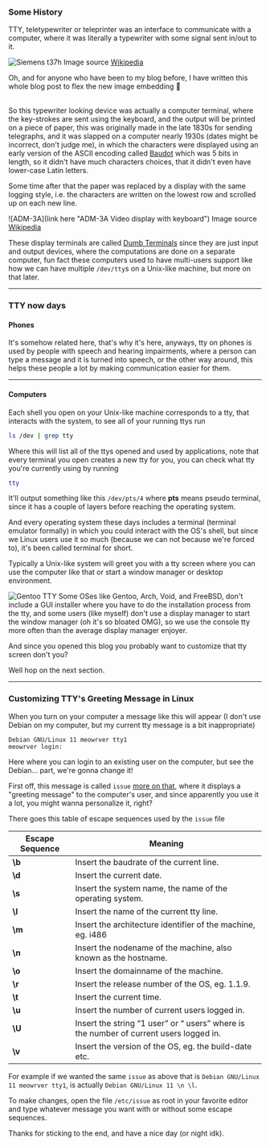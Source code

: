 ### Some History

TTY, teletypewriter or teleprinter was an interface to communicate with a computer, where it was literally a typewriter with some signal sent in/out to it.

![Siemens t37h](/img/early-tty.jpg "Siemens t37h teletypewriter")
Image source [Wikipedia](https://en.wikipedia.org/wiki/Teleprinter)

Oh, and for anyone who have been to my blog before, I have written this whole blog post to flex the new image embedding 🤘

\
So this typewriter looking device was actually a computer terminal, where the key-strokes are sent using the keyboard, and the output will be printed on a piece of paper, this was originally made in the late 1830s for sending telegraphs, and it was slapped on a computer nearly 1930s (dates might be incorrect, don't judge me), in which the characters were displayed using an early version of the ASCII encoding called [Baudot](https://en.wikipedia.org/wiki/Baudot_code) which was 5 bits in length, so it didn't have much characters choices, that it didn't even have lower-case Latin letters.

Some time after that the paper was replaced by a display with the same logging style, i.e. the characters are written on the lowest row and scrolled up on each new line.

![ADM-3A](link here "ADM-3A Video display with keyboard")
Image source [Wikipedia](https://en.wikipedia.org/wiki/ADM-3A)

These display terminals are called [Dumb Terminals](https://www.pcmag.com/news/the-forgotten-world-of-dumb-terminals) since they are just input and output devices, where the computations are done on a separate computer, fun fact these computers used to have multi-users support like how we can have multiple `/dev/tty`s on a Unix-like machine, but more on that later.

---

### TTY now days

#### Phones

It's somehow related here, that's why it's here, anyways, tty on phones is used by people with speech and hearing impairments, where a person can type a message and it is turned into speech, or the other way around, this helps these people a lot by making communication easier for them.

---

#### Computers

Each shell you open on your Unix-like machine corresponds to a tty, that interacts with the system, to see all of your running ttys run

```bash
ls /dev | grep tty
```

Where this will list all of the ttys opened and used by applications, note that every terminal you open creates a new tty for you, you can check what tty you're currently using by running

```bash
tty
```

It'll output something like this `/dev/pts/4` where **pts** means pseudo terminal, since it has a couple of layers before reaching the operating system.

And every operating system these days includes a terminal (terminal emulator formally) in which you could interact with the OS's shell, but since we Linux users use it so much (because we can not because we're forced to), it's been called terminal for short.

Typically a Unix-like system will greet you with a tty screen where you can use the computer like that or start a window manager or desktop environment.

![Gentoo TTY](/img/gentoo-tty.jpg "Gentoo Linux installing a package using emerge in the tty")
Some OSes like Gentoo, Arch, Void, and FreeBSD, don't include a GUI installer where you have to do the installation process from the tty, and some users (like myself) don't use a display manager to start the window manager (oh it's so bloated OMG), so we use the console tty more often than the average display manager enjoyer.

And since you opened this blog you probably want to customize that tty screen don't you?

Well hop on the next section.

---

### Customizing TTY's Greeting Message in Linux

When you turn on your computer a message like this will appear (I don't use Debian on my computer, but my current tty message is a bit inappropriate)

```
Debian GNU/Linux 11 meowrver tty1
meowrver login:
```

Here where you can login to an existing user on the computer, but see the Debian... part, we're gonna change it!

First off, this message is called `issue` [more on that](https://serverfault.com/questions/922235/what-is-the-difference-between-etc-issue-net-and-etc-issue), where it displays a "greeting message" to the computer's user, and since apparently you use it a lot, you might wanna personalize it, right?

There goes this table of escape sequences used by the `issue` file

| Escape Sequence | Meaning                                                                                |
| --------------- | -------------------------------------------------------------------------------------- |
| **\b**          | Insert the baudrate of the current line.                                               |
| **\d**          | Insert the current date.                                                               |
| **\s**          | Insert the system name, the name of the operating system.                              |
| **\l**          | Insert the name of the current tty line.                                               |
| **\m**          | Insert the architecture identifier of the machine, eg. i486                            |
| **\n**          | Insert the nodename of the machine, also known as the hostname.                        |
| **\o**          | Insert the domainname of the machine.                                                  |
| **\r**          | Insert the release number of the OS, eg. 1.1.9.                                        |
| **\t**          | Insert the current time.                                                               |
| **\u**          | Insert the number of current users logged in.                                          |
| **\U**          | Insert the string “1 user” or “ users” where is the number of current users logged in. |
| **\v**          | Insert the version of the OS, eg. the build-date etc.                                  |

For example if we wanted the same `issue` as above that is `Debian GNU/Linux 11 meowrver tty1`, is actually `Debian GNU/Linux 11 \n \l`.

To make changes, open the file `/etc/issue` as root in your favorite editor and type whatever message you want with or without some escape sequences.

Thanks for sticking to the end, and have a nice day (or night idk).
